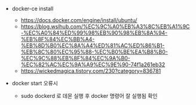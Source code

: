 - docker-ce install
    - https://docs.docker.com/engine/install/ubuntu/
    - https://blog.wslhub.com/%EC%9C%A0%EB%A3%8C%EB%A1%9C-%EC%A0%84%ED%99%98%EB%90%98%EB%8A%94-%EB%8F%84%EC%BB%A4-%EB%8D%B0%EC%8A%A4%ED%81%AC%ED%86%B1-%EB%8C%80%EC%95%88-%EC%B0%BE%EA%B8%B0-%EC%9C%88%EB%8F%84%EC%9A%B0-%EC%82%AC%EC%9A%A9%EC%9E%90-74f1a261eb32
    - https://wickedmagica.tistory.com/230?category=836781

    


- docker start 오류시
    - sudo dockerd  로 데몬 실행 후 docker 명령어 잘 실행됨 확인